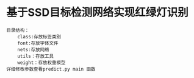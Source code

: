# 基于SSD目标检测网络实现红绿灯识别
	目录结构：
		class:存放标签类别
		font:存放字体文件
		nets:存放网络
		utils：存放工具
		weight：存放权重模型
	详细修改参数查看predict.py main 函数